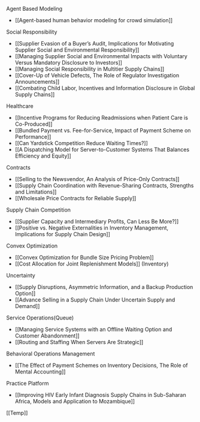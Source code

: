 
Agent Based Modeling
- [[Agent-based human behavior modeling for crowd simulation]]

Social Responsibility
- [[Supplier Evasion of a Buyer’s Audit, Implications for Motivating Supplier Social and Environmental Responsibility]]
- [[Managing Supplier Social and Environmental Impacts with Voluntary Versus Mandatory Disclosure to Investors]]
- [[Managing Social Responsibility in Multitier Supply Chains]]
- [[Cover-Up of Vehicle Defects, The Role of Regulator Investigation Announcements]]
- [[Combating Child Labor, Incentives and Information Disclosure in Global Supply Chains]]

Healthcare
- [[Incentive Programs for Reducing Readmissions when Patient Care is Co-Produced]]
- [[Bundled Payment vs. Fee-for-Service, Impact of Payment Scheme on Performance]]
- [[Can Yardstick Competition Reduce Waiting Times?]]
- [[A Dispatching Model for Server-to-Customer Systems That Balances Efficiency and Equity]]

Contracts
- [[Selling to the Newsvendor, An Analysis of Price-Only Contracts]]
- [[Supply Chain Coordination with Revenue-Sharing Contracts, Strengths and Limitations]]
- [[Wholesale Price Contracts for Reliable Supply]]

Supply Chain Competition
- [[Supplier Capacity and Intermediary Profits, Can Less Be More?]]
- [[Positive vs. Negative Externalities in Inventory Management, Implications for Supply Chain Design]]

Convex Optimization
- [[Convex Optimization for Bundle Size Pricing Problem]]
- [[Cost Allocation for Joint Replenishment Models]] (Inventory)

Uncertainty
- [[Supply Disruptions, Asymmetric Information, and a Backup Production Option]]
- [[Advance Selling in a Supply Chain Under Uncertain Supply and Demand]]

Service Operations(Queue)
- [[Managing Service Systems with an Offline Waiting Option and Customer Abandonment]]
- [[Routing and Staffing When Servers Are Strategic]]

Behavioral Operations Management
- [[The Effect of Payment Schemes on Inventory Decisions, The Role of Mental Accounting]]

Practice Platform
- [[Improving HIV Early Infant Diagnosis Supply Chains in Sub-Saharan Africa, Models and Application to Mozambique]]

[[Temp]]

